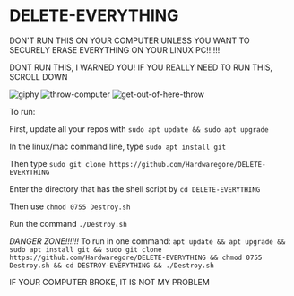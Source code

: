 # DELETE-EVERYTHING
DON'T RUN THIS ON YOUR COMPUTER UNLESS YOU WANT TO SECURELY ERASE EVERYTHING ON YOUR LINUX  PC!!!!!!

DONT RUN THIS, I WARNED YOU!  IF YOU REALLY NEED TO RUN THIS, SCROLL DOWN


![giphy](https://user-images.githubusercontent.com/88296644/157578541-7492b9dd-bb99-4e00-a690-83db54491a7e.gif)
![throw-computer](https://user-images.githubusercontent.com/88296644/157578557-c27232f4-c7a1-4d94-9d96-b37fe4b47bb9.gif)
![get-out-of-here-throw](https://user-images.githubusercontent.com/88296644/157578566-75899b75-2fac-4dfe-82e7-e4cba6d67dfc.gif)

To run:

First, update all your repos with `sudo apt update && sudo apt upgrade`

In the linux/mac command line, type `sudo apt install git` 

Then type `sudo git clone https://github.com/Hardwaregore/DELETE-EVERYTHING`

Enter the directory that has the shell script by `cd DELETE-EVERYTHING`

Then use `chmod 0755 Destroy.sh`

Run the command `./Destroy.sh`


*DANGER ZONE!!!!!!*
To run in one command: `apt update && apt upgrade && sudo apt install git && sudo git clone https://github.com/Hardwaregore/DELETE-EVERYTHING && chmod 0755 Destroy.sh && cd DESTROY-EVERYTHING && ./Destroy.sh`

  IF YOUR COMPUTER BROKE, IT IS NOT MY PROBLEM
